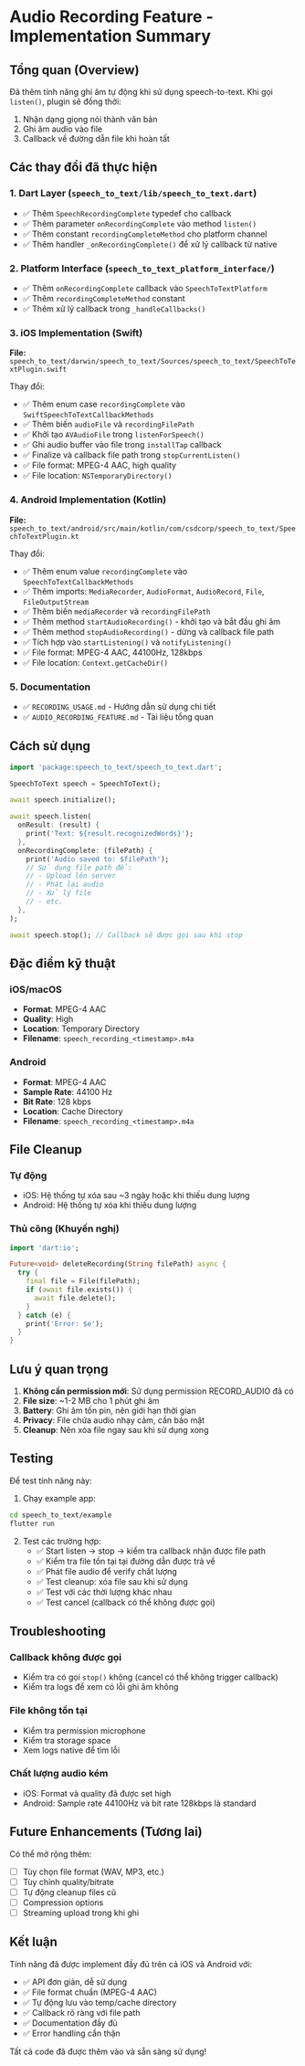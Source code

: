 # Audio Recording Feature - Implementation Summary

## Tổng quan (Overview)

Đã thêm tính năng ghi âm tự động khi sử dụng speech-to-text. Khi gọi `listen()`, plugin sẽ đồng thời:
1. Nhận dạng giọng nói thành văn bản
2. Ghi âm audio vào file
3. Callback về đường dẫn file khi hoàn tất

## Các thay đổi đã thực hiện

### 1. Dart Layer (`speech_to_text/lib/speech_to_text.dart`)
- ✅ Thêm `SpeechRecordingComplete` typedef cho callback
- ✅ Thêm parameter `onRecordingComplete` vào method `listen()`
- ✅ Thêm constant `recordingCompleteMethod` cho platform channel
- ✅ Thêm handler `_onRecordingComplete()` để xử lý callback từ native

### 2. Platform Interface (`speech_to_text_platform_interface/`)
- ✅ Thêm `onRecordingComplete` callback vào `SpeechToTextPlatform`
- ✅ Thêm `recordingCompleteMethod` constant
- ✅ Thêm xử lý callback trong `_handleCallbacks()`

### 3. iOS Implementation (Swift)
**File:** `speech_to_text/darwin/speech_to_text/Sources/speech_to_text/SpeechToTextPlugin.swift`

Thay đổi:
- ✅ Thêm enum case `recordingComplete` vào `SwiftSpeechToTextCallbackMethods`
- ✅ Thêm biến `audioFile` và `recordingFilePath`
- ✅ Khởi tạo `AVAudioFile` trong `listenForSpeech()`
- ✅ Ghi audio buffer vào file trong `installTap` callback
- ✅ Finalize và callback file path trong `stopCurrentListen()`
- ✅ File format: MPEG-4 AAC, high quality
- ✅ File location: `NSTemporaryDirectory()`

### 4. Android Implementation (Kotlin)
**File:** `speech_to_text/android/src/main/kotlin/com/csdcorp/speech_to_text/SpeechToTextPlugin.kt`

Thay đổi:
- ✅ Thêm enum value `recordingComplete` vào `SpeechToTextCallbackMethods`
- ✅ Thêm imports: `MediaRecorder`, `AudioFormat`, `AudioRecord`, `File`, `FileOutputStream`
- ✅ Thêm biến `mediaRecorder` và `recordingFilePath`
- ✅ Thêm method `startAudioRecording()` - khởi tạo và bắt đầu ghi âm
- ✅ Thêm method `stopAudioRecording()` - dừng và callback file path
- ✅ Tích hợp vào `startListening()` và `notifyListening()`
- ✅ File format: MPEG-4 AAC, 44100Hz, 128kbps
- ✅ File location: `Context.getCacheDir()`

### 5. Documentation
- ✅ `RECORDING_USAGE.md` - Hướng dẫn sử dụng chi tiết
- ✅ `AUDIO_RECORDING_FEATURE.md` - Tài liệu tổng quan

## Cách sử dụng

```dart
import 'package:speech_to_text/speech_to_text.dart';

SpeechToText speech = SpeechToText();

await speech.initialize();

await speech.listen(
  onResult: (result) {
    print('Text: ${result.recognizedWords}');
  },
  onRecordingComplete: (filePath) {
    print('Audio saved to: $filePath');
    // Sử dụng file path để:
    // - Upload lên server
    // - Phát lại audio
    // - Xử lý file
    // - etc.
  },
);

await speech.stop(); // Callback sẽ được gọi sau khi stop
```

## Đặc điểm kỹ thuật

### iOS/macOS
- **Format**: MPEG-4 AAC
- **Quality**: High
- **Location**: Temporary Directory
- **Filename**: `speech_recording_<timestamp>.m4a`

### Android
- **Format**: MPEG-4 AAC
- **Sample Rate**: 44100 Hz
- **Bit Rate**: 128 kbps
- **Location**: Cache Directory
- **Filename**: `speech_recording_<timestamp>.m4a`

## File Cleanup

### Tự động
- iOS: Hệ thống tự xóa sau ~3 ngày hoặc khi thiếu dung lượng
- Android: Hệ thống tự xóa khi thiếu dung lượng

### Thủ công (Khuyến nghị)
```dart
import 'dart:io';

Future<void> deleteRecording(String filePath) async {
  try {
    final file = File(filePath);
    if (await file.exists()) {
      await file.delete();
    }
  } catch (e) {
    print('Error: $e');
  }
}
```

## Lưu ý quan trọng

1. **Không cần permission mới**: Sử dụng permission RECORD_AUDIO đã có
2. **File size**: ~1-2 MB cho 1 phút ghi âm
3. **Battery**: Ghi âm tốn pin, nên giới hạn thời gian
4. **Privacy**: File chứa audio nhạy cảm, cần bảo mật
5. **Cleanup**: Nên xóa file ngay sau khi sử dụng xong

## Testing

Để test tính năng này:

1. Chạy example app:
```bash
cd speech_to_text/example
flutter run
```

2. Test các trường hợp:
   - ✅ Start listen → stop → kiểm tra callback nhận được file path
   - ✅ Kiểm tra file tồn tại tại đường dẫn được trả về
   - ✅ Phát file audio để verify chất lượng
   - ✅ Test cleanup: xóa file sau khi sử dụng
   - ✅ Test với các thời lượng khác nhau
   - ✅ Test cancel (callback có thể không được gọi)

## Troubleshooting

### Callback không được gọi
- Kiểm tra có gọi `stop()` không (cancel có thể không trigger callback)
- Kiểm tra logs để xem có lỗi ghi âm không

### File không tồn tại
- Kiểm tra permission microphone
- Kiểm tra storage space
- Xem logs native để tìm lỗi

### Chất lượng audio kém
- iOS: Format và quality đã được set high
- Android: Sample rate 44100Hz và bit rate 128kbps là standard

## Future Enhancements (Tương lai)

Có thể mở rộng thêm:
- [ ] Tùy chọn file format (WAV, MP3, etc.)
- [ ] Tùy chỉnh quality/bitrate
- [ ] Tự động cleanup files cũ
- [ ] Compression options
- [ ] Streaming upload trong khi ghi

## Kết luận

Tính năng đã được implement đầy đủ trên cả iOS và Android với:
- ✅ API đơn giản, dễ sử dụng
- ✅ File format chuẩn (MPEG-4 AAC)
- ✅ Tự động lưu vào temp/cache directory
- ✅ Callback rõ ràng với file path
- ✅ Documentation đầy đủ
- ✅ Error handling cẩn thận

Tất cả code đã được thêm vào và sẵn sàng sử dụng!

